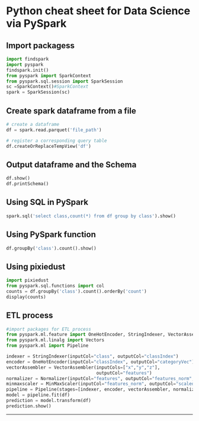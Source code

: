 # Python cheat sheet for Data Science via PySpark

## Import packagess

```python
import findspark
import pyspark
findspark.init()
from pyspark import SparkContext
from pyspark.sql.session import SparkSession
sc =SparkContext()#SparkContext
spark = SparkSession(sc)
```

## Create spark dataframe from a file

```python
# create a dataframe 
df = spark.read.parquet('file_path')

# register a corresponding query table
df.createOrReplaceTempView('df')
```

## Output dataframe and the Schema

```python
df.show()
df.printSchema()
```

## Using SQL in PySpark

```python
spark.sql('select class,count(*) from df group by class').show()
```

## Using PySpark function

```python
df.groupBy('class').count().show()
```

## Using pixiedust

```python
import pixiedust
from pyspark.sql.functions import col
counts = df.groupBy('class').count().orderBy('count')
display(counts)
```

## ETL process

```python
#import packages for ETL process
from pyspark.ml.feature import OneHotEncoder, StringIndexer, VectorAssembler, Normalizer, MinMaxScaler
from pyspark.ml.linalg import Vectors
from pyspark.ml import Pipeline

indexer = StringIndexer(inputCol="class", outputCol="classIndex")
encoder = OneHotEncoder(inputCol="classIndex", outputCol="categoryVec")
vectorAssembler = VectorAssembler(inputCols=["x","y","z"],
                                  outputCol="features")
normalizer = Normalizer(inputCol="features", outputCol="features_norm", p=1.0)
minmaxscaler = MinMaxScaler(inputCol="features_norm", outputCol="scaledFeatures")
pipeline = Pipeline(stages=[indexer, encoder, vectorAssembler, normalizer,minmaxscaler])
model = pipeline.fit(df)
prediction = model.transform(df)
prediction.show()
```

---